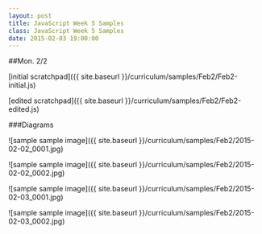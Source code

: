 ```yaml
---
layout: post
title: JavaScript Week 5 Samples
class: JavaScript Week 5 Samples
date: 2015-02-03 19:00:00
---
```


##Mon. 2/2

[initial scratchpad]({{ site.baseurl }}/curriculum/samples/Feb2/Feb2-initial.js)

[edited scratchpad]({{ site.baseurl }}/curriculum/samples/Feb2/Feb2-edited.js)


###Diagrams

![sample sample image]({{ site.baseurl }}/curriculum/samples/Feb2/2015-02-02_0001.jpg)

![sample sample image]({{ site.baseurl }}/curriculum/samples/Feb2/2015-02-02_0002.jpg)

![sample sample image]({{ site.baseurl }}/curriculum/samples/Feb2/2015-02-03_0001.jpg)

![sample sample image]({{ site.baseurl }}/curriculum/samples/Feb2/2015-02-03_0002.jpg)
